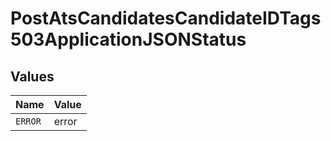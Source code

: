# PostAtsCandidatesCandidateIDTags503ApplicationJSONStatus


## Values

| Name    | Value   |
| ------- | ------- |
| `ERROR` | error   |